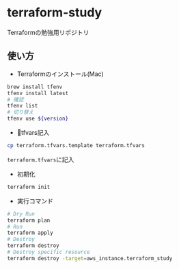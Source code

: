 # terraform-study

Terraformの勉強用リポジトリ

## 使い方

* Terraformのインストール(Mac)

```sh
brew install tfenv
tfenv install latest
# 確認
tfenv list
# 切り替え
tfenv use ${version}
```

* tfvars記入

```sh
cp terraform.tfvars.template terraform.tfvars
```
`terraform.tfvars`に記入

* 初期化


```sh
terraform init
```

* 実行コマンド

```sh
# Dry Run
terraform plan
# Run
terraform apply
# Destroy
terraform destroy
# Destroy specific resource
terraform destroy -target=aws_instance.terraform_study
```
